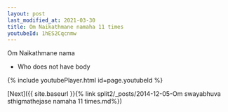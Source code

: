 ```yaml
---
layout: post
last_modified_at: 2021-03-30
title: Om Naikathmane namaha 11 times
youtubeId: 1hES2Cqcnmw
---
```

 
 
Om Naikathmane nama 
 
 -  Who does not have body 
 
  
 
  
 
 
 
 
 
 


{% include youtubePlayer.html id=page.youtubeId %}
 
[Next]({{ site.baseurl }}{% link  split2/_posts/2014-12-05-Om swayabhuva sthigmathejase namaha 11 times.md%})
 
